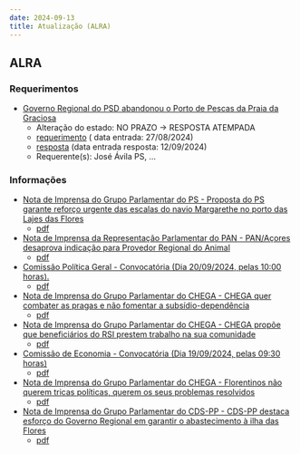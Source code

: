 ```yaml
---
date: 2024-09-13
title: Atualização (ALRA)
---
```

## ALRA

### Requerimentos

* [Governo Regional do PSD abandonou o Porto de Pescas da Praia da Graciosa](http://base.alra.pt:82/4DACTION/w_pesquisa_registo/4/8479)
  * Alteração do estado: NO PRAZO → RESPOSTA ATEMPADA
  * [requerimento](http://base.alra.pt:82/Doc_Req/XIIIreque131.pdf) ( data entrada: 27/08/2024)
  * [resposta](http://base.alra.pt:82/Doc_Req/XIIIrequeresp131.pdf) (data entrada resposta: 12/09/2024)
  * Requerente(s): José Ávila PS, ...

### Informações

* [Nota de Imprensa do Grupo Parlamentar do PS - Proposta do PS garante reforço urgente das escalas do navio Margarethe no porto das Lajes das Flores](http://base.alra.pt:82/4DACTION/w_pesquisa_registo/8/20224)
  * [pdf](http://base.alra.pt:82/Doc_Noticias/NI20224.pdf)
* [Nota de Imprensa da Representação Parlamentar do PAN - PAN/Açores desaprova indicação para Provedor Regional do Animal](http://base.alra.pt:82/4DACTION/w_pesquisa_registo/8/20225)
  * [pdf](http://base.alra.pt:82/Doc_Noticias/NI20225.pdf)
* [Comissão Política Geral - Convocatória (Dia 20/09/2024, pelas 10:00 horas).](http://base.alra.pt:82/4DACTION/w_pesquisa_registo/8/20226)
  * [pdf](http://base.alra.pt:82/Doc_Noticias/NI20226.pdf)
* [Nota de Imprensa do Grupo Parlamentar do CHEGA - CHEGA quer combater as pragas e não fomentar a subsídio-dependência](http://base.alra.pt:82/4DACTION/w_pesquisa_registo/8/20228)
  * [pdf](http://base.alra.pt:82/Doc_Noticias/NI20228.pdf)
* [Nota de Imprensa do Grupo Parlamentar do CHEGA - CHEGA propõe que beneficiários do RSI prestem trabalho na sua comunidade](http://base.alra.pt:82/4DACTION/w_pesquisa_registo/8/20229)
  * [pdf](http://base.alra.pt:82/Doc_Noticias/NI20229.pdf)
* [Comissão de Economia - Convocatória (Dia 19/09/2024, pelas 09:30 horas)](http://base.alra.pt:82/4DACTION/w_pesquisa_registo/8/20230)
  * [pdf](http://base.alra.pt:82/Doc_Noticias/NI20230.pdf)
* [Nota de Imprensa do Grupo Parlamentar do CHEGA - Florentinos não querem tricas políticas, querem os seus problemas resolvidos](http://base.alra.pt:82/4DACTION/w_pesquisa_registo/8/20222)
  * [pdf](http://base.alra.pt:82/Doc_Noticias/NI20222.pdf)
* [Nota de Imprensa do Grupo Parlamentar do CDS-PP - CDS-PP destaca esforço do Governo Regional em garantir o abastecimento à ilha das Flores](http://base.alra.pt:82/4DACTION/w_pesquisa_registo/8/20223)
  * [pdf](http://base.alra.pt:82/Doc_Noticias/NI20223.pdf)
